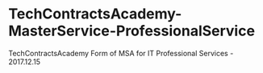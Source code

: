 # TechContractsAcademy-MasterService-ProfessionalService
TechContractsAcademy Form of MSA for IT Professional Services - 2017.12.15

